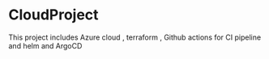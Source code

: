 # CloudProject
This project includes Azure cloud , terraform , Github actions for CI pipeline and helm and ArgoCD
